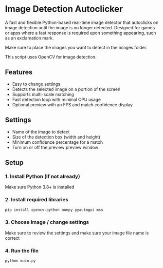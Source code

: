# Image Detection Autoclicker

A fast and flexible Python-based real-time image detector that autoclicks on image detection until the image is no longer detected. Designed for games or apps where a fast response is required upon something appearing, such as an exclamation mark.

Make sure to place the images you want to detect in the images folder.

This script uses OpenCV for image detection.

## Features
- Easy to change settings
- Detects the selected image on a portion of the screen
- Supports multi-scale matching
- Fast detection loop with minimal CPU usage
- Optional preview with an FPS and match confidence display

## Settings
- Name of the image to detect
- Size of the detection box (width and height)
- Minimum confidence percentage for a match
- Turn on or off the preview preview window

## Setup

### 1. Install Python (if not already)
Make sure Python 3.8+ is installed

### 2. Install required libraries

```bash
pip install opencv-python numpy pyautogui mss
```
### 3. Choose image / change settings
Make sure to review the settings and make sure your image file name is correct

### 4. Run the file
```bash
python main.py
```
